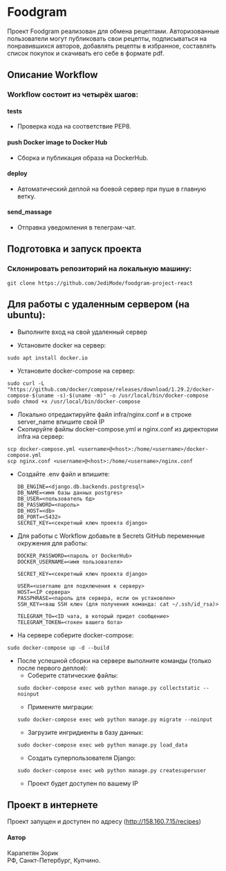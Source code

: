 # Foodgram 

Проект Foodgram реализован для обмена рецептами. Авторизованные пользователи
могут публиковать свои рецепты, подписываться на понравившихся авторов, добавлять рецепты в избранное,
составлять список покупок и скачивать его себе в формате pdf.

## Описание Workflow
### Workflow состоит из четырёх шагов:
#### tests
- Проверка кода на соответствие PEP8.
#### push Docker image to Docker Hub
- Сборка и публикация образа на DockerHub.
#### deploy 
- Автоматический деплой на боевой сервер при пуше в главную ветку.
#### send_massage
- Отправка уведомления в телеграм-чат.

## Подготовка и запуск проекта
### Склонировать репозиторий на локальную машину:
```
git clone https://github.com/JediMode/foodgram-project-react
```
## Для работы с удаленным сервером (на ubuntu):
* Выполните вход на свой удаленный сервер

* Установите docker на сервер:
```
sudo apt install docker.io 
```
* Установите docker-compose на сервер:
```
sudo curl -L "https://github.com/docker/compose/releases/download/1.29.2/docker-compose-$(uname -s)-$(uname -m)" -o /usr/local/bin/docker-compose
sudo chmod +x /usr/local/bin/docker-compose
```
* Локально отредактируйте файл infra/nginx.conf и в строке server_name впишите свой IP
* Скопируйте файлы docker-compose.yml и nginx.conf из директории infra на сервер:
```
scp docker-compose.yml <username>@<host>:/home/<username>/docker-compose.yml
scp nginx.conf <username>@<host>:/home/<username>/nginx.conf
```

* Cоздайте .env файл и впишите:
    ```
    DB_ENGINE=<django.db.backends.postgresql>
    DB_NAME=<имя базы данных postgres>
    DB_USER=<пользователь бд>
    DB_PASSWORD=<пароль>
    DB_HOST=<db>
    DB_PORT=<5432>
    SECRET_KEY=<секретный ключ проекта django>
    ```
* Для работы с Workflow добавьте в Secrets GitHub переменные окружения для работы:
    ```
    DOCKER_PASSWORD=<пароль от DockerHub>
    DOCKER_USERNAME=<имя пользователя>
    
    SECRET_KEY=<секретный ключ проекта django>

    USER=<username для подключения к серверу>
    HOST=<IP сервера>
    PASSPHRASE=<пароль для сервера, если он установлен>
    SSH_KEY=<ваш SSH ключ (для получения команда: cat ~/.ssh/id_rsa)>

    TELEGRAM_TO=<ID чата, в который придет сообщение>
    TELEGRAM_TOKEN=<токен вашего бота>
    ```
  
* На сервере соберите docker-compose:
```
sudo docker-compose up -d --build
```
* После успешной сборки на сервере выполните команды (только после первого деплоя):
    - Соберите статические файлы:
    ```
    sudo docker-compose exec web python manage.py collectstatic --noinput
    ```
    - Примените миграции:
    ```
    sudo docker-compose exec web python manage.py migrate --noinput
    ```
    - Загрузите ингридиенты  в базу данных:  
    ```
    sudo docker-compose exec web python manage.py load_data
    ```
    - Создать суперпользователя Django:
    ```
    sudo docker-compose exec web python manage.py createsuperuser
    ```
    - Проект будет доступен по вашему IP

## Проект в интернете
Проект запущен и доступен по адресу (http://158.160.7.15/recipes)

#### Автор
Карапетян Зорик  
РФ, Санкт-Петербург, Купчино.